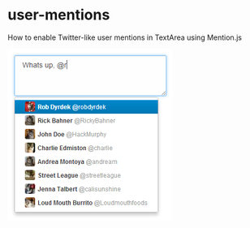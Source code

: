# user-mentions

How to enable Twitter-like user mentions in TextArea using Mention.js
 
<img src="https://github.com/cuba-labs/user-mentions/blob/master/screenshot.png">